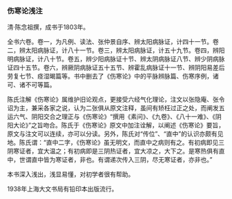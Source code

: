 ### 伤寒论浅注

清·陈念祖撰，成书于1803年。

全书六卷。卷一，为凡例、读法、张仲景自序、辨太阳病脉证，计四十一节。卷二，辨太阳病脉证，计八十一节。卷三，辨太阳病脉证，计五十九节。卷四，辨阳明病脉证，计八十节。卷五，辨少阳病脉证十节、辨太阴病脉证八节、辨少阴病脉证四十五节。卷六，辨厥阴病脉证五十五节、辨霍乱病脉证十一节、辨阴阳易差后劳复七节、痉湿暍篇等。书中删去了《伤寒论》中的平脉辨脉篇、伤寒序例，诸可、诸不可等篇。

陈氏注解《伤寒论》属维护旧论观点，更接受六经气化理论，注文以张隐庵、张令诏为主，兼采各家之说，认为二张俱从原文注释，虽间有矫枉过正之处，而阐发五运六气、阴阳交合之理正与《伤寒论》“撰用《素问》、《九卷》、《八十一难》、《阴阳大论》”之旨吻合。陈氏于《伤寒论》原文中加注诠解，以阐述《伤寒论》要旨，原文与注文可以连续，亦可以分读。另外，陈氏对“传位”、“直中”的认识亦颇有见地。陈氏谓：“直中二字，《伤寒论》虽无明文，而直中之病则有之。有初病即见三阴寒证者，宜大温之；有初病即是三阴热证者，宜大凉之，大下之。是寒热俱有直中，世谓直中皆为寒证者，非也。有谓递次传入三阴，尽无寒证者，亦非也。”

本书深入浅出，浅显易懂，对初学者很有帮助。

1938年上海大文书局有铅印本出版流行。
